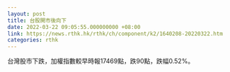 ```yaml
---
layout: post
title: 台股開市後向下
date: 2022-03-22 09:05:55.000000000 +08:00
link: https://news.rthk.hk/rthk/ch/component/k2/1640208-20220322.htm
categories: rthk
---
```


台灣股市下跌，加權指數較早時報17469點，跌90點，跌幅0.52%。
